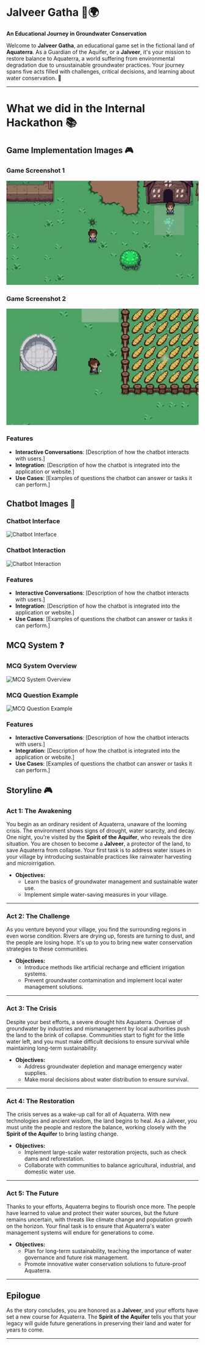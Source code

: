 # **Jalveer Gatha** 🌊🌍  
**An Educational Journey in Groundwater Conservation**

Welcome to **Jalveer Gatha**, an educational game set in the fictional land of **Aquaterra**. As a Guardian of the Aquifer, or a **Jalveer**, it's your mission to restore balance to Aquaterra, a world suffering from environmental degradation due to unsustainable groundwater practices. Your journey spans five acts filled with challenges, critical decisions, and learning about water conservation. 🌱

---
# **What we did in the Internal Hackathon** 📚

## **Game Implementation Images** 🎮

### **Game Screenshot 1**
![Game Screenshot 1](gif1.gif)

### **Game Screenshot 2**
![Game Screenshot 2](gif2.gif)

### **Features**
- **Interactive Conversations**: [Description of how the chatbot interacts with users.]
- **Integration**: [Description of how the chatbot is integrated into the application or website.]
- **Use Cases**: [Examples of questions the chatbot can answer or tasks it can perform.]

## **Chatbot Images** 🤖

### **Chatbot Interface**
![Chatbot Interface](images/chatbot-interface.png)

### **Chatbot Interaction**
![Chatbot Interaction](images/chatbot-interaction.png)

### **Features**
- **Interactive Conversations**: [Description of how the chatbot interacts with users.]
- **Integration**: [Description of how the chatbot is integrated into the application or website.]
- **Use Cases**: [Examples of questions the chatbot can answer or tasks it can perform.]

## **MCQ System** ❓

### **MCQ System Overview**
![MCQ System Overview](images/mcq-system-overview.png)

### **MCQ Question Example**
![MCQ Question Example](images/mcq-question-example.png)

### **Features**
- **Interactive Conversations**: [Description of how the chatbot interacts with users.]
- **Integration**: [Description of how the chatbot is integrated into the application or website.]
- **Use Cases**: [Examples of questions the chatbot can answer or tasks it can perform.]





















## **Storyline** 🎮

### **Act 1: The Awakening**  
You begin as an ordinary resident of Aquaterra, unaware of the looming crisis. The environment shows signs of drought, water scarcity, and decay. One night, you're visited by the **Spirit of the Aquifer**, who reveals the dire situation. You are chosen to become a **Jalveer**, a protector of the land, to save Aquaterra from collapse. Your first task is to address water issues in your village by introducing sustainable practices like rainwater harvesting and microirrigation.

- **Objectives:**
  - Learn the basics of groundwater management and sustainable water use.
  - Implement simple water-saving measures in your village.

---

### **Act 2: The Challenge**
As you venture beyond your village, you find the surrounding regions in even worse condition. Rivers are drying up, forests are turning to dust, and the people are losing hope. It's up to you to bring new water conservation strategies to these communities.

- **Objectives:**
  - Introduce methods like artificial recharge and efficient irrigation systems.
  - Prevent groundwater contamination and implement local water management solutions.

---

### **Act 3: The Crisis**
Despite your best efforts, a severe drought hits Aquaterra. Overuse of groundwater by industries and mismanagement by local authorities push the land to the brink of collapse. Communities start to fight for the little water left, and you must make difficult decisions to ensure survival while maintaining long-term sustainability.

- **Objectives:**
  - Address groundwater depletion and manage emergency water supplies.
  - Make moral decisions about water distribution to ensure survival.

---

### **Act 4: The Restoration**
The crisis serves as a wake-up call for all of Aquaterra. With new technologies and ancient wisdom, the land begins to heal. As a Jalveer, you must unite the people and restore the balance, working closely with the **Spirit of the Aquifer** to bring lasting change.

- **Objectives:**
  - Implement large-scale water restoration projects, such as check dams and reforestation.
  - Collaborate with communities to balance agricultural, industrial, and domestic water use.

---

### **Act 5: The Future**
Thanks to your efforts, Aquaterra begins to flourish once more. The people have learned to value and protect their water sources, but the future remains uncertain, with threats like climate change and population growth on the horizon. Your final task is to ensure that Aquaterra's water management systems will endure for generations to come.

- **Objectives:**
  - Plan for long-term sustainability, teaching the importance of water governance and future risk management.
  - Promote innovative water conservation solutions to future-proof Aquaterra.

---

## **Epilogue**  
As the story concludes, you are honored as a **Jalveer**, and your efforts have set a new course for Aquaterra. The **Spirit of the Aquifer** tells you that your legacy will guide future generations in preserving their land and water for years to come.

---







